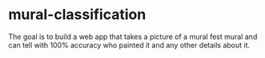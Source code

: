 # mural-classification
The goal is to build a web app that takes a picture of a mural fest mural and can tell with 100% accuracy who painted it and any other details about it.

